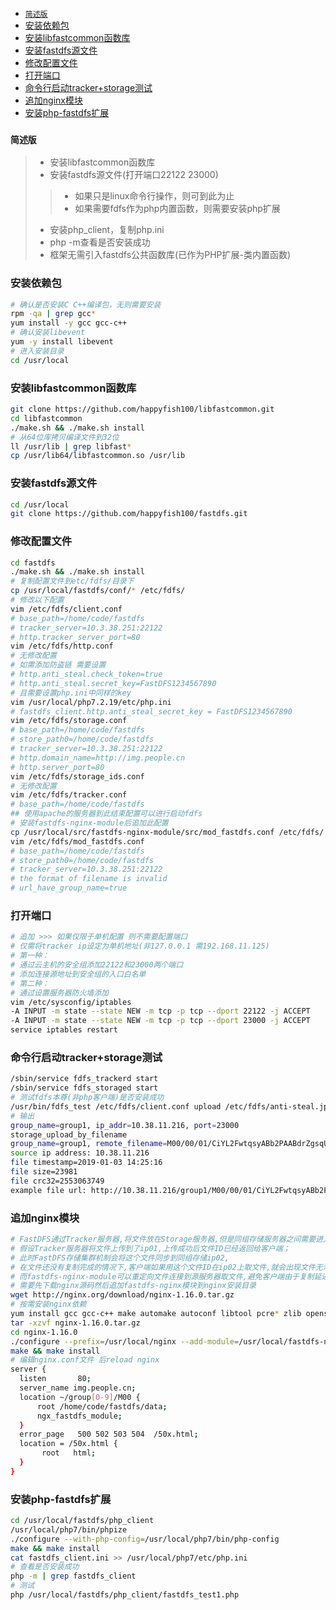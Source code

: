 <!-- MarkdownTOC levels="2,3" autolink="true" autoanchor="true" style="unordered" markdown_preview="gitlab" -->

- [`简述版`](#%E7%AE%80%E8%BF%B0%E7%89%88)
- [安装依赖包](#%E5%AE%89%E8%A3%85%E4%BE%9D%E8%B5%96%E5%8C%85)
- [安装libfastcommon函数库](#%E5%AE%89%E8%A3%85libfastcommon%E5%87%BD%E6%95%B0%E5%BA%93)
- [安装fastdfs源文件](#%E5%AE%89%E8%A3%85fastdfs%E6%BA%90%E6%96%87%E4%BB%B6)
- [修改配置文件](#%E4%BF%AE%E6%94%B9%E9%85%8D%E7%BD%AE%E6%96%87%E4%BB%B6)
- [打开端口](#%E6%89%93%E5%BC%80%E7%AB%AF%E5%8F%A3)
- [命令行启动tracker+storage测试](#%E5%91%BD%E4%BB%A4%E8%A1%8C%E5%90%AF%E5%8A%A8trackerstorage%E6%B5%8B%E8%AF%95)
- [追加nginx模块](#%E8%BF%BD%E5%8A%A0nginx%E6%A8%A1%E5%9D%97)
- [安装php-fastdfs扩展](#%E5%AE%89%E8%A3%85php-fastdfs%E6%89%A9%E5%B1%95)

<!-- /MarkdownTOC -->

<a id="%E7%AE%80%E8%BF%B0%E7%89%88"></a>
### `简述版`
> * 安装libfastcommon函数库
> * 安装fastdfs源文件(打开端口22122 23000)
>> * 如果只是linux命令行操作，则可到此为止
>> * 如果需要fdfs作为php内置函数，则需要安装php扩展
> * 安装php_client，复制php.ini
> * php -m查看是否安装成功
> * 框架无需引入fastdfs公共函数库(已作为PHP扩展-类内置函数)
<a id="%E5%AE%89%E8%A3%85%E4%BE%9D%E8%B5%96%E5%8C%85"></a>
### 安装依赖包
```bash
# 确认是否安装C C++编译包，无则需要安装
rpm -qa | grep gcc*
yum install -y gcc gcc-c++
# 确认安装libevent
yum -y install libevent
# 进入安装目录
cd /usr/local
```
<a id="%E5%AE%89%E8%A3%85libfastcommon%E5%87%BD%E6%95%B0%E5%BA%93"></a>
### 安装libfastcommon函数库
```bash
git clone https://github.com/happyfish100/libfastcommon.git
cd libfastcommon
./make.sh && ./make.sh install
# 从64位库拷贝编译文件到32位
ll /usr/lib | grep libfast*
cp /usr/lib64/libfastcommon.so /usr/lib
```
<a id="%E5%AE%89%E8%A3%85fastdfs%E6%BA%90%E6%96%87%E4%BB%B6"></a>
### 安装fastdfs源文件
```bash
cd /usr/local
git clone https://github.com/happyfish100/fastdfs.git
```
<a id="%E4%BF%AE%E6%94%B9%E9%85%8D%E7%BD%AE%E6%96%87%E4%BB%B6"></a>
### 修改配置文件
```bash
cd fastdfs
./make.sh && ./make.sh install
# 复制配置文件到etc/fdfs/目录下
cp /usr/local/fastdfs/conf/* /etc/fdfs/
# 修改以下配置
vim /etc/fdfs/client.conf
# base_path=/home/code/fastdfs
# tracker_server=10.3.38.251:22122
# http.tracker_server_port=80
vim /etc/fdfs/http.conf
# 无修改配置
# 如需添加防盗链 需要设置
# http.anti_steal.check_token=true
# http.anti_steal.secret_key=FastDFS1234567890
# 且需要设置php.ini中同样的key
vim /usr/local/php7.2.19/etc/php.ini
# fastdfs_client.http.anti_steal_secret_key = FastDFS1234567890
vim /etc/fdfs/storage.conf
# base_path=/home/code/fastdfs
# store_path0=/home/code/fastdfs
# tracker_server=10.3.38.251:22122
# http.domain_name=http://img.people.cn
# http.server_port=80
vim /etc/fdfs/storage_ids.conf
# 无修改配置
vim /etc/fdfs/tracker.conf
# base_path=/home/code/fastdfs
## 使用apache的服务器到此结束配置可以进行启动fdfs
# 安装fastdfs-nginx-module后追加此配置
cp /usr/local/src/fastdfs-nginx-module/src/mod_fastdfs.conf /etc/fdfs/
vim /etc/fdfs/mod_fastdfs.conf
# base_path=/home/code/fastdfs
# store_path0=/home/code/fastdfs
# tracker_server=10.3.38.251:22122
# the format of filename is invalid
# url_have_group_name=true
```
<a id="%E6%89%93%E5%BC%80%E7%AB%AF%E5%8F%A3"></a>
### 打开端口
```bash
# 追加 >>> 如果仅限于单机配置 则不需要配置端口
# 仅需将tracker ip设定为单机地址(非127.0.0.1 需192.168.11.125)
# 第一种：
# 通过云主机的安全组添加22122和23000两个端口
# 添加连接源地址到安全组的入口白名单
# 第二种：
# 通过设置服务器防火墙添加
vim /etc/sysconfig/iptables
-A INPUT -m state --state NEW -m tcp -p tcp --dport 22122 -j ACCEPT
-A INPUT -m state --state NEW -m tcp -p tcp --dport 23000 -j ACCEPT
service iptables restart
```
<a id="%E5%91%BD%E4%BB%A4%E8%A1%8C%E5%90%AF%E5%8A%A8trackerstorage%E6%B5%8B%E8%AF%95"></a>
### 命令行启动tracker+storage测试
```bash
/sbin/service fdfs_trackerd start
/sbin/service fdfs_storaged start
# 测试fdfs本尊(非php客户端)是否安装成功
/usr/bin/fdfs_test /etc/fdfs/client.conf upload /etc/fdfs/anti-steal.jpg
# 输出
group_name=group1, ip_addr=10.38.11.216, port=23000
storage_upload_by_filename
group_name=group1, remote_filename=M00/00/01/CiYL2FwtqsyABb2PAABdrZgsqUU418.jpg
source ip address: 10.38.11.216
file timestamp=2019-01-03 14:25:16
file size=23981
file crc32=2553063749
example file url: http://10.38.11.216/group1/M00/00/01/CiYL2FwtqsyABb2PAABdrZgsqUU418.jpg
```
<a id="%E8%BF%BD%E5%8A%A0nginx%E6%A8%A1%E5%9D%97"></a>
### 追加nginx模块
```bash
# FastDFS通过Tracker服务器,将文件放在Storage服务器,但是同组存储服务器之间需要进入文件复制,有同步延迟的问题；
# 假设Tracker服务器将文件上传到了ip01,上传成功后文件ID已经返回给客户端；
# 此时FastDFS存储集群机制会将这个文件同步到同组存储ip02,
# 在文件还没有复制完成的情况下,客户端如果用这个文件ID在ip02上取文件,就会出现文件无法访问的错误；
# 而fastdfs-nginx-module可以重定向文件连接到源服务器取文件,避免客户端由于复制延迟导致的文件无法访问错误；
# 需要先下载nginx源码然后追加fastdfs-nginx模块到nginx安装目录
wget http://nginx.org/download/nginx-1.16.0.tar.gz
# 按需安装nginx依赖
yum install gcc gcc-c++ make automake autoconf libtool pcre* zlib openssl openssl-devel
tar -xzvf nginx-1.16.0.tar.gz
cd nginx-1.16.0
./configure --prefix=/usr/local/nginx --add-module=/usr/local/fastdfs-nginx-module/src
make && make install
# 编辑nginx.conf文件 后reload nginx
server {
  listen       80;
  server_name img.people.cn;
  location ~/group[0-9]/M00 {
      root /home/code/fastdfs/data;
      ngx_fastdfs_module;
  }
  error_page   500 502 503 504  /50x.html;
  location = /50x.html {
       root   html;
  }
}
```
<a id="%E5%AE%89%E8%A3%85php-fastdfs%E6%89%A9%E5%B1%95"></a>
### 安装php-fastdfs扩展
```bash
cd /usr/local/fastdfs/php_client
/usr/local/php7/bin/phpize
./configure --with-php-config=/usr/local/php7/bin/php-config
make && make install
cat fastdfs_client.ini >> /usr/local/php7/etc/php.ini
# 查看是否安装成功
php -m | grep fastdfs_client
# 测试
php /usr/local/fastdfs/php_client/fastdfs_test1.php
```